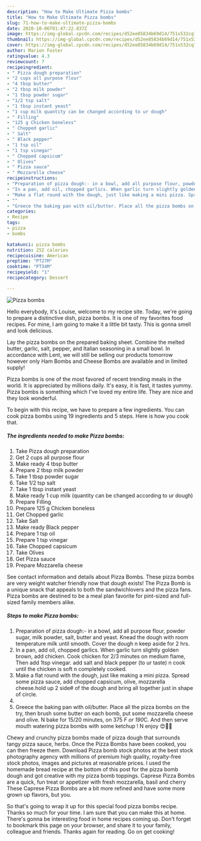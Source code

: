 ```yaml
---
description: "How to Make Ultimate Pizza bombs"
title: "How to Make Ultimate Pizza bombs"
slug: 71-how-to-make-ultimate-pizza-bombs
date: 2020-10-06T01:47:22.837Z
image: https://img-global.cpcdn.com/recipes/d52ee85834b69d14/751x532cq70/pizza-bombs-recipe-main-photo.jpg
thumbnail: https://img-global.cpcdn.com/recipes/d52ee85834b69d14/751x532cq70/pizza-bombs-recipe-main-photo.jpg
cover: https://img-global.cpcdn.com/recipes/d52ee85834b69d14/751x532cq70/pizza-bombs-recipe-main-photo.jpg
author: Marion Foster
ratingvalue: 4.3
reviewcount: 7
recipeingredient:
- " Pizza dough preparation"
- "2 cups all purpose flour"
- "4 tbsp butter"
- "2 tbsp milk powder"
- "1 tbsp powder sugar"
- "1/2 tsp salt"
- "1 tbsp instant yeast"
- "1 cup milk quantity can be changed according to ur dough"
- " Filling"
- "125 g Chicken boneless"
- " Chopped garlic"
- " Salt"
- " Black pepper"
- "1 tsp oil"
- "1 tsp vinegar"
- " Chopped capsicum"
- " Olives"
- " Pizza sauce"
- " Mozzarella cheese"
recipeinstructions:
- "Preparation of pizza dough:- in a bowl, add all purpose flour, powder sugar, milk powder, salt, butter and yeast. Knead the dough with room temperature milk until smooth. Cover the dough n keep aside for 2 hrs."
- "In a pan, add oil, chopped garlics. When garlic turn slightly golden brown, add chicken. Cook chicken for 2/3 minutes on medium flame, Then add 1tsp vinegar. add salt and black pepper (to ur taste) n cook until the chicken is soft n completely cooked."
- "Make a flat round with the dough, just like making a mini pizza. Spread some pizza sauce, add chopped capsicum, olive, mozzarella cheese.hold up 2 side# of the dough and bring all together just in shape of circle."
- ""
- "Greece the baking pan with oil/butter. Place all the pizza bombs on the try, then brush some butter on each bomb, put some mozzarella cheese and olive. N bake for 15/20 minutes, on 375 *F or 190*C. And then serve mouth watering pizza bombs with some ketchup ! N enjoy 😍🤤🤤"
categories:
- Recipe
tags:
- pizza
- bombs

katakunci: pizza bombs 
nutrition: 252 calories
recipecuisine: American
preptime: "PT27M"
cooktime: "PT34M"
recipeyield: "1"
recipecategory: Dessert

---
```



![Pizza bombs](https://img-global.cpcdn.com/recipes/d52ee85834b69d14/751x532cq70/pizza-bombs-recipe-main-photo.jpg)

Hello everybody, it's Louise, welcome to my recipe site. Today, we're going to prepare a distinctive dish, pizza bombs. It is one of my favorites food recipes. For mine, I am going to make it a little bit tasty. This is gonna smell and look delicious.

Lay the pizza bombs on the prepared baking sheet. Combine the melted butter, garlic, salt, pepper, and Italian seasoning in a small bowl. In accordance with Lent, we will still be selling our products tomorrow however only Ham Bombs and Cheese Bombs are available and in limited supply!

Pizza bombs is one of the most favored of recent trending meals in the world. It is appreciated by millions daily. It's easy, it is fast, it tastes yummy. Pizza bombs is something which I've loved my entire life. They are nice and they look wonderful.


To begin with this recipe, we have to prepare a few ingredients. You can cook pizza bombs using 19 ingredients and 5 steps. Here is how you cook that.

<!--inarticleads1-->

##### The ingredients needed to make Pizza bombs:

1. Take  Pizza dough preparation
1. Get 2 cups all purpose flour
1. Make ready 4 tbsp butter
1. Prepare 2 tbsp milk powder
1. Take 1 tbsp powder sugar
1. Take 1/2 tsp salt
1. Take 1 tbsp instant yeast
1. Make ready 1 cup milk (quantity can be changed according to ur dough)
1. Prepare  Filling
1. Prepare 125 g Chicken boneless
1. Get  Chopped garlic
1. Take  Salt
1. Make ready  Black pepper
1. Prepare 1 tsp oil
1. Prepare 1 tsp vinegar
1. Take  Chopped capsicum
1. Take  Olives
1. Get  Pizza sauce
1. Prepare  Mozzarella cheese


See contact information and details about Pizza Bombs. These pizza bombs are very weight watcher friendly now that dough exists! The Pizza Bomb is a unique snack that appeals to both the sandwichlovers and the pizza fans. Pizza bombs are destined to be a meal plan favorite for pint-sized and full-sized family members alike. 

<!--inarticleads2-->

##### Steps to make Pizza bombs:

1. Preparation of pizza dough:- in a bowl, add all purpose flour, powder sugar, milk powder, salt, butter and yeast. Knead the dough with room temperature milk until smooth. Cover the dough n keep aside for 2 hrs.
1. In a pan, add oil, chopped garlics. When garlic turn slightly golden brown, add chicken. Cook chicken for 2/3 minutes on medium flame, Then add 1tsp vinegar. add salt and black pepper (to ur taste) n cook until the chicken is soft n completely cooked.
1. Make a flat round with the dough, just like making a mini pizza. Spread some pizza sauce, add chopped capsicum, olive, mozzarella cheese.hold up 2 side# of the dough and bring all together just in shape of circle.
1. 
1. Greece the baking pan with oil/butter. Place all the pizza bombs on the try, then brush some butter on each bomb, put some mozzarella cheese and olive. N bake for 15/20 minutes, on 375 *F or 190*C. And then serve mouth watering pizza bombs with some ketchup ! N enjoy 😍🤤🤤


Chewy and crunchy pizza bombs made of pizza dough that surrounds tangy pizza sauce, herbs. Once the Pizza Bombs have been cooked, you can then freeze them. Download Pizza bomb stock photos at the best stock photography agency with millions of premium high quality, royalty-free stock photos, images and pictures at reasonable prices. I used the homemade bread recipe at the bottom of this post for the pizza bomb dough and got creative with my pizza bomb toppings. Caprese Pizza Bombs are a quick, fun treat or appetizer with fresh mozzarella, basil and cherry These Caprese Pizza Bombs are a bit more refined and have some more grown up flavors, but you. 

So that's going to wrap it up for this special food pizza bombs recipe. Thanks so much for your time. I am sure that you can make this at home. There's gonna be interesting food in home recipes coming up. Don't forget to bookmark this page on your browser, and share it to your family, colleague and friends. Thanks again for reading. Go on get cooking!
